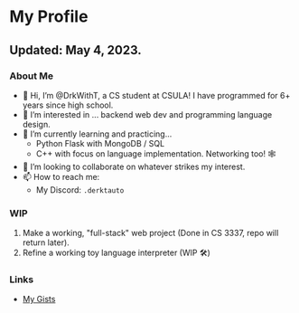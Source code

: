 # My Profile
## Updated: May 4, 2023.

### About Me
- 👋 Hi, I’m @DrkWithT, a CS student at CSULA! I have programmed for 6+ years since high school.
- 👀 I’m interested in ... backend web dev and programming language design.
- 🌱 I’m currently learning and practicing...
  - Python Flask with MongoDB / SQL
  - C++ with focus on language implementation. Networking too! 🕸️
- 💞️ I’m looking to collaborate on whatever strikes my interest.
- 📫 How to reach me:
  - My Discord: `.derktauto`

### WIP
 1. Make a working, "full-stack" web project (Done in CS 3337, repo will return later).
 2. Refine a working toy language interpreter (WIP 🛠️)

### Links
 - [My Gists](https://gist.github.com/DrkWithT)
<!---
DrkWithT/DrkWithT is a ✨ special ✨ repository because its `README.md` (this file) appears on your GitHub profile.
You can click the Preview link to take a look at your changes.
--->
